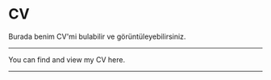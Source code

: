 # CV
Burada benim CV'mi bulabilir ve görüntüleyebilirsiniz.
******************************************************
You can find and view my CV here.
******************************************************
